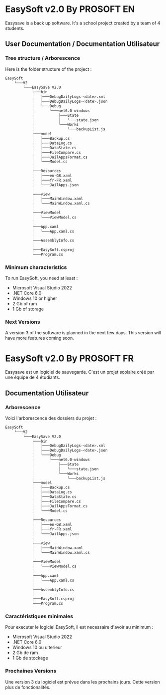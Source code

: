 # EasySoft v2.0 By PROSOFT EN

Easysave is a back up software. It's a school project created by a team of 4 students.

## User Documentation / Documentation Utilisateur

### Tree structure / Arborescence

Here is the folder structure of the project :

```bash
EasySoft
    └───V2
        └───EasySave V2.0
            ├───bin
            │   ├───DebugDailyLogs-<date>.xml
            │   ├───DebugDailyLogs-<date>.json
            │   └───Debug
            │       └───net6.0-windows
            │           ├───State
            │           │   └───state.json
            │           └───Works
            │               └───backupList.js
            ├───model
            │   ├───Backup.cs
            │   ├───DataLog.cs
            │   ├───DataState.cs
            │   ├───FileCompare.cs
            │   ├───JailAppsFormat.cs
            │   └───Model.cs
            │
            ├───Resources
            │   ├───en-GB.xaml
            │   ├───fr-FR.xaml
            │   └───JailApps.json
            │
            ├───view
            │   ├───MainWindow.xaml
            │   └───MainWindow.xaml.cs
            │
            ├───ViewModel
            │   └───ViewModel.cs
            │
            ├───App.xaml
            │   └───App.xaml.cs
            │
            ├───AssemblyInfo.cs
            │
            ├───EasySoft.csproj
            └───Program.cs
```

### Minimum characteristics

To run EasySoft, you need at least :
- Microsoft Visual Studio 2022
- .NET Core 6.0
- Windows 10 or higher
- 2 Gb of ram
- 1 Gb of storage

### Next Versions

A version 3 of the software is planned in the next few days.
This version will have more features coming soon.

# EasySoft v2.0 By PROSOFT FR

Easysave est un logiciel de sauvegarde. C'est un projet scolaire créé par une équipe de 4 étudiants.

## Documentation Utilisateur

### Arborescence

Voici l'arborescence des dossiers du projet :

```bash
EasySoft
    └───V2
        └───EasySave V2.0
            ├───bin
            │   ├───DebugDailyLogs-<date>.xml
            │   ├───DebugDailyLogs-<date>.json
            │   └───Debug
            │       └───net6.0-windows
            │           ├───State
            │           │   └───state.json
            │           └───Works
            │               └───backupList.js
            ├───model
            │   ├───Backup.cs
            │   ├───DataLog.cs
            │   ├───DataState.cs
            │   ├───FileCompare.cs
            │   ├───JailAppsFormat.cs
            │   └───Model.cs
            │
            ├───Resources
            │   ├───en-GB.xaml
            │   ├───fr-FR.xaml
            │   └───JailApps.json
            │
            ├───view
            │   ├───MainWindow.xaml
            │   └───MainWindow.xaml.cs
            │
            ├───ViewModel
            │   └───ViewModel.cs
            │
            ├───App.xaml
            │   └───App.xaml.cs
            │
            ├───AssemblyInfo.cs
            │
            ├───EasySoft.csproj
            └───Program.cs
```

### Caractéristiques minimales

Pour executer le logiciel EasySoft, il est necessaire d'avoir au minimum :
- Microsoft Visual Studio 2022
- .NET Core 6.0
- Windows 10 ou ulterieur
- 2 Gb de ram
- 1 Gb de stockage

### Prochaines Versions

Une version 3 du logiciel est prévue dans les prochains jours.
Cette version plus de fonctionalités.
